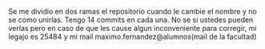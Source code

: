 Se me dividio en dos ramas el repositorio cuando le cambie el nombre y no se como unirlas. Tengo 14 commits en cada una.
No se si ustedes pueden verlas pero en caso de que les cause algun inconveniente para corregir, mi legajo es 25484 y mi mail maximo.fernandez@alumnos(mail de la facultad)
